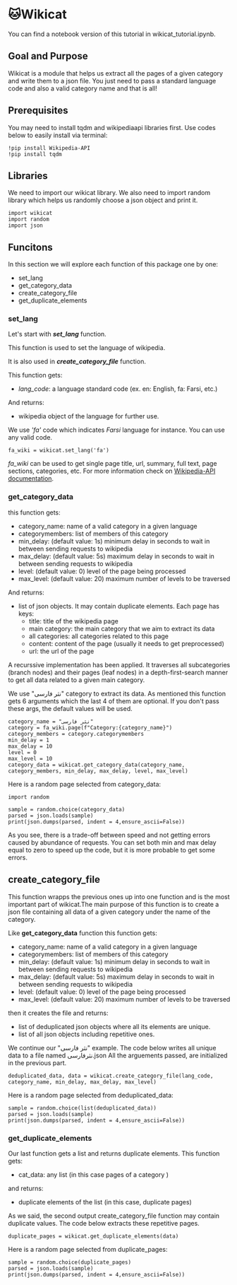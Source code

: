 # 🐱Wikicat

You can find a notebook version of this tutorial in wikicat_tutorial.ipynb.

## Goal and Purpose
Wikicat is a module that helps us extract all the pages of a given category and write them to a json file. You just need to pass a standard language code and also a valid category name and that is all!

## Prerequisites
You may need to install tqdm and wikipediaapi libraries first.
Use codes below to easily install via terminal:
```
!pip install Wikipedia-API
!pip install tqdm
```
## Libraries
We need to import our wikicat library.
We also need to import random library which helps us randomly choose a json object and print it.


```
import wikicat
import random
import json
```

## Funcitons
In this section we will explore each function of this package one by one:
*   set_lang
*   get_category_data
*   create_category_file
*   get_duplicate_elements

### set_lang
Let's start with ***set_lang*** function.

This function is used to set the language of wikipedia.

It is also used in ***create_category_file*** function.

This function gets:
    
*   *lang_code*: a language standard code (ex. en: English, fa: Farsi, etc.)

And returns:

*   wikipedia object of the language for further use.

We use *'fa'* code which indicates *Farsi* language for instance. You can use any valid code.


```
fa_wiki = wikicat.set_lang('fa')
```
*fa_wiki* can be used to get single page title, url, summary, full text, page sections, categories, etc.
For more information check on [Wikipedia-API documentation](https://pypi.org/project/Wikipedia-API/).

### get_category_data
this function gets:


*   category_name: name of a valid category in a given language
*   categorymembers: list of members of this category
*   min_delay: (default value: 1s) minimum delay in seconds to wait in between sending requests to wikipedia
*   max_delay: (default value: 5s) maximum delay in seconds to wait in between sending requests to wikipedia
*  level: (default value: 0) level of the page being processed
*  max_level: (default value: 20) maximum number of levels to be traversed

And returns:
*  list of json objects. It may contain duplicate elements. Each page has keys:
    - title: title of the wikipedia page
    - main category: the main category that we aim to extract its data
    - all categories: all categories related to this page
    - content: content of the page (usually it needs to get preprocessed)
    - url: the url of the page

A recurssive implementation has been applied. 
It traverses all subcategories (branch nodes) 
and their pages (leaf nodes) in a depth-first-search manner to get all data related to a given main category.

We use "نثر فارسی" category to extract its data.
As mentioned this function gets 6 arguments which the last 4 of them are optional. If you don't pass these args, the default values will be used.
```
category_name = "نثر فارسی"
category = fa_wiki.page(f"Category:{category_name}")
category_members = category.categorymembers
min_delay = 1
max_delay = 10
level = 0
max_level = 10
category_data = wikicat.get_category_data(category_name, category_members, min_delay, max_delay, level, max_level)
```
Here is a random page selected from category_data:


```
import random

sample = random.choice(category_data)
parsed = json.loads(sample)
print(json.dumps(parsed, indent = 4,ensure_ascii=False))
```



As you see, there is a trade-off between speed and not getting errors caused by abundance of requests. You can set both min and max delay equal to zero to speed up the code, but it is more probable to get some errors.

## create_category_file
This function wrapps the previous ones up into one function and is the most important part of wikicat.The main purpose of this function is to create a json file containing all data of a given category under the name of the category.

Like **get_category_data** function this function gets:
*   category_name: name of a valid category in a given language
*   categorymembers: list of members of this category
*   min_delay: (default value: 1s) minimum delay in seconds to wait in between sending requests to wikipedia
*   max_delay: (default value: 5s) maximum delay in seconds to wait in between sending requests to wikipedia
*  level: (default value: 0) level of the page being processed
*  max_level: (default value: 20) maximum number of levels to be traversed

then it creates the file and returns:
*  list of deduplicated json objects where all its elements are unique.
*  list of all json objects including repetitive ones.

We continue our "نثر فارسی" example. The code below writes all unique data to a file named نثرفارسی.json 
All the arguements passed, are initialized in the previous part.
```
deduplicated_data, data = wikicat.create_category_file(lang_code, category_name, min_delay, max_delay, max_level)
```
Here is a random page selected from deduplicated_data:


```
sample = random.choice(list(deduplicated_data))
parsed = json.loads(sample)
print(json.dumps(parsed, indent = 4,ensure_ascii=False))
```

### get_duplicate_elements
Our last function gets a list and returns duplicate elements.
This function gets:
*  cat_data: any list (in this case pages of a category )

and  returns:
*  duplicate elements of the list (in this case, duplicate pages)

As we said, the second output create_category_file function may contain duplicate values. The code below extracts these repetitive pages.
```
duplicate_pages = wikicat.get_duplicate_elements(data)
```

Here is a random page selected from duplicate_pages:
```
sample = random.choice(duplicate_pages)
parsed = json.loads(sample)
print(json.dumps(parsed, indent = 4,ensure_ascii=False))
```

